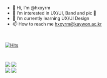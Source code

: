 - 👋 Hi, I’m @hxxyrm
- 👀 I’m interested in UX/UI, Band and pic 📸
- 🌱 I’m currently learning UX/UI Design
- 📫 How to reach me hxxyrm@kaywon.ac.kr

<br>

[![Hits](https://hits.seeyoufarm.com/api/count/incr/badge.svg?url=https%3A%2F%2Fgithub.com%2Fhxxyrm&count_bg=%2389B1FF&title_bg=%23323258&icon=&icon_color=%23E7E7E7&title=hits&edge_flat=false)](https://hits.seeyoufarm.com)

<br>

<img src="https://img.shields.io/badge/Adobe Photoshop-31A8FF?style=flat-square&logo=Adobe Photoshop&logoColor=#007ACC"/></a>
<img src="https://img.shields.io/badge/Visual Studio Code-007ACC?style=flat-square&logo=Visual Studio Code&logoColor=#007ACC"/></a>
<br> 
<img src="https://img.shields.io/badge/Apple Music-FA243C?style=flat-square&logo=Visual Studio Code&logoColor=#FA243C"/></a>
<img src="https://img.shields.io/badge/Netflix-E50914?style=flat-square&logo=Netflix&logoColor=#E50914"/></a>

<!---
hxxyrm/hxxyrm is a ✨ special ✨ repository because its `README.md` (this file) appears on your GitHub profile.
You can click the Preview link to take a look at your changes.
--->


